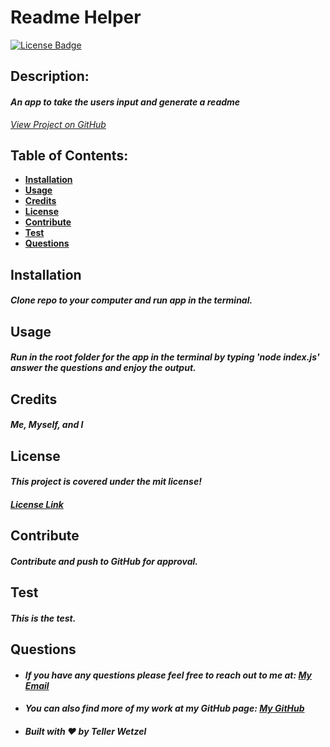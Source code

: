 # Readme Helper

  [![License Badge](https://img.shields.io/badge/license-mit-blue.svg)](#license)

  ## Description:
  #### *An app to take the users input and generate a readme*
  *[View Project on GitHub](https://github.com/teller35/readme-helper)*

  ## Table of Contents:
  * [**Installation**](#installation)
  * [**Usage**](#usage)
  * [**Credits**](#credits)
  * [**License**](#license)
  * [**Contribute**](#contribute)
  * [**Test**](#test)
  * [**Questions**](#questions)

  ## Installation
  
  #### *Clone repo to your computer and run app in the terminal.*
  

  ## Usage
  #### *Run in the root folder for the app in the terminal by typing 'node index.js' answer the questions and enjoy the output.*

  ## Credits
  
  #### *Me, Myself, and I*
  

  ## License
  #### *This project is covered under the mit license!*
  #### *[License Link](https://choosealicense.com/licenses/mit)*

  ## Contribute
  
  #### *Contribute and push to GitHub for approval.*
  

  ## Test
  
  #### *This is the test.*
  

  ## Questions
  * #### *If you have any questions please feel free to reach out to me at: <a href='mailto:tellerwetzel@yahoo.com'></i>My Email</a>*
  * #### *You can also find more of my work at my GitHub page: [My GitHub](https://github.com/teller35)*
  * #### *Built with ❤️ by Teller Wetzel*
